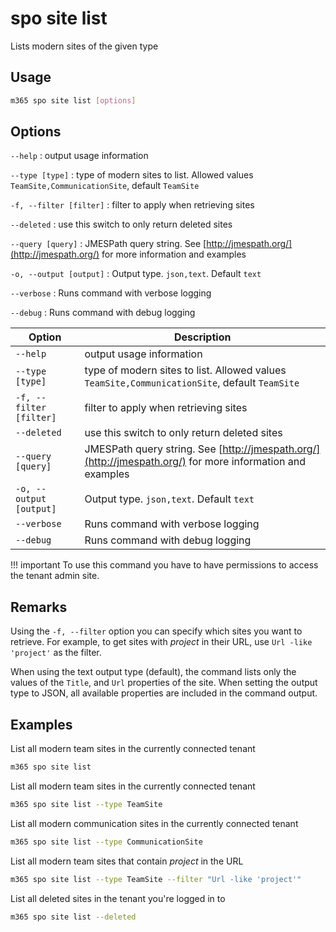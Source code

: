 # spo site list

Lists modern sites of the given type

## Usage

```sh
m365 spo site list [options]
```

## Options

`--help`
: output usage information

`--type [type]`
: type of modern sites to list. Allowed values `TeamSite,CommunicationSite`, default `TeamSite`

`-f, --filter [filter]`
: filter to apply when retrieving sites

`--deleted`
: use this switch to only return deleted sites

`--query [query]`
: JMESPath query string. See [http://jmespath.org/](http://jmespath.org/) for more information and examples

`-o, --output [output]`
: Output type. `json,text`. Default `text`

`--verbose`
: Runs command with verbose logging

`--debug`
: Runs command with debug logging

Option|Description
------|-----------
`--help`|output usage information
`--type [type]`|type of modern sites to list. Allowed values `TeamSite,CommunicationSite`, default `TeamSite`
`-f, --filter [filter]`|filter to apply when retrieving sites
`--deleted`|use this switch to only return deleted sites
`--query [query]`|JMESPath query string. See [http://jmespath.org/](http://jmespath.org/) for more information and examples
`-o, --output [output]`|Output type. `json,text`. Default `text`
`--verbose`|Runs command with verbose logging
`--debug`|Runs command with debug logging

!!! important
    To use this command you have to have permissions to access the tenant admin site.

## Remarks

Using the `-f, --filter` option you can specify which sites you want to retrieve. For example, to get sites with _project_ in their URL, use `Url -like 'project'` as the filter.

When using the text output type (default), the command lists only the values of the `Title`, and `Url` properties of the site. When setting the output type to JSON, all available properties are included in the command output.

## Examples

List all modern team sites in the currently connected tenant

```sh
m365 spo site list
```

List all modern team sites in the currently connected tenant

```sh
m365 spo site list --type TeamSite
```

List all modern communication sites in the currently connected tenant

```sh
m365 spo site list --type CommunicationSite
```

List all modern team sites that contain _project_ in the URL

```sh
m365 spo site list --type TeamSite --filter "Url -like 'project'"
```

List all deleted sites in the tenant you're logged in to

```sh
m365 spo site list --deleted
```
